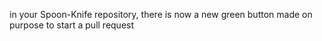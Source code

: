 in your Spoon-Knife
repository, there is now a new green button made on purpose to start a pull request
